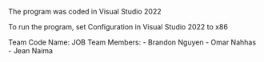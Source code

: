 The program was coded in Visual Studio 2022

To run the program, set Configuration in Visual Studio 2022 to x86


Team Code Name: JOB
Team Members:
    - Brandon Nguyen
    - Omar Nahhas
    - Jean Naima
